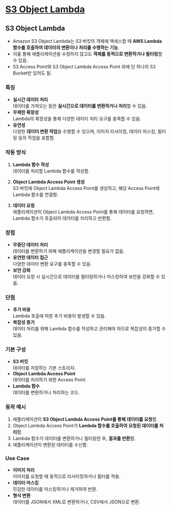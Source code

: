 # [S3 Object Lambda](https://aws.amazon.com/ko/blogs/korea/introducing-amazon-s3-object-lambda-use-your-code-to-process-data-as-it-is-being-retrieved-from-s3/)

## S3 Object Lambda

* Amazon S3 Object Lambda는 S3 버킷의 객체에 액세스할 때 **AWS Lambda 함수를 호출하여 데이터의 변환이나 처리를 수행하는 기능**.  
* 이를 통해 애플리케이션을 수정하지 않고도 **객체를 동적으로 변환하거나 필터링**할 수 있음.
* S3 Access Point와 S3 Object Lambda Access Point 위에 단 하나의 S3 Bucket만 있어도 됨.

### 특징

* **실시간 데이터 처리**  
데이터를 가져오는 동안 **실시간으로 데이터를 변환하거나 처리**할 수 있음.
* **무제한 확장성**  
Lambda의 확장성을 통해 다양한 데이터 처리 요구를 충족할 수 있음.
* **유연성**  
다양한 **데이터 변환 작업**을 수행할 수 있으며, 이미지 리사이징, 데이터 마스킹, 필터링 등의 작업을 포함함.

### 작동 방식

1. **Lambda 함수 작성**  
데이터를 처리할 Lambda 함수를 작성함.

2. **Object Lambda Access Point 생성**  
S3 버킷에 Object Lambda Access Point를 생성하고, 해당 Access Point에 Lambda 함수를 연결함.

3. **데이터 요청**  
애플리케이션이 Object Lambda Access Point를 통해 데이터를 요청하면, Lambda 함수가 호출되어 데이터를 처리하고 반환함.

### 장점

* **무중단 데이터 처리**  
데이터를 변환하기 위해 애플리케이션을 변경할 필요가 없음.
* **유연한 데이터 접근**  
다양한 데이터 변환 요구를 충족할 수 있음.
* **보안 강화**  
데이터 요청 시 실시간으로 데이터를 필터링하거나 마스킹하여 보안을 강화할 수 있음.

### 단점

* **추가 비용**  
Lambda 호출에 따른 추가 비용이 발생할 수 있음.
* **복잡성 증가**  
데이터 처리를 위해 Lambda 함수를 작성하고 관리해야 하므로 복잡성이 증가할 수 있음.

### 기본 구성

* **S3 버킷**  
데이터를 저장하는 기본 스토리지.
* **Object Lambda Access Point**  
데이터를 처리하기 위한 Access Point.
* **Lambda 함수**  
데이터를 변환하거나 처리하는 코드.

### 동작 예시

1. 애플리케이션이 **S3 Object Lambda Access Point를 통해 데이터를 요청**함.  
2. Object Lambda Access Point가 **Lambda 함수를 호출하여 요청된 데이터를 처리**함.
3. Lambda 함수가 데이터를 변환하거나 필터링한 후, **결과를 반환**함.
4. 애플리케이션이 변환된 데이터를 수신함.

### Use Case

* **이미지 처리**  
이미지를 요청할 때 동적으로 리사이징하거나 필터를 적용.
* **데이터 마스킹**  
민감한 데이터를 마스킹하거나 제거하여 반환.
* **형식 변환**  
데이터를 JSON에서 XML로 변환하거나, CSV에서 JSON으로 변환.